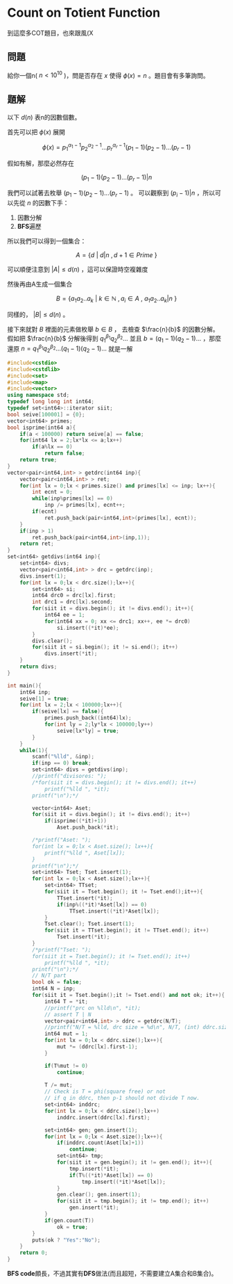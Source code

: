 # Count on Totient Function

到這麼多COT題目，也來跟風(X

## 問題

給你一個n( $n < 10^{10}$ )，問是否存在 $x$ 使得 $\phi(x)=n$ 。題目會有多筆詢問。

## 題解

以下 $d(n)$ 表n的因數個數。

首先可以把 $\phi(x)$ 展開

$$
\phi(x) = p_1^{\alpha_1-1}p_2^{\alpha_2-1}...p_r^{\alpha_r-1}(p_1-1)(p_2-1)...(p_r-1)
$$

假如有解，那麼必然存在

$$
(p_1-1)(p_2-1)...(p_r-1) | n
$$


我們可以試著去枚舉 $(p_1-1)(p_2-1)...(p_r-1)$ 。
可以觀察到 $(p_i-1)|n$ ，所以可以先從 $n$ 的因數下手：

1. 因數分解 
2. **BFS**遍歷

所以我們可以得到一個集合：

$$
A = \{ d \ | \ d|n \ , d+1 \in Prime \ \}
$$

可以順便注意到 $|A| \leq d(n)$ ，這可以保證時空複雜度

然後再由A生成一個集合

$$
B = \{ a_1a_2..a_k \ | \ k \in \mathbb{N} \ , a_i \in A \  , \ a_1a_2..a_k|n \ \}
$$

同樣的， $|B| \leq d(n)$ 。

接下來就對 $B$ 裡面的元素做枚舉 $b \in B$ ，
去檢查 $\frac{n}{b}$ 的因數分解。
假如把 $\frac{n}{b}$ 分解後得到 $q_1^{\beta_1}q_2^{\beta_2}...$ 
並且 $b=(q_1-1)(q_2-1)...$ ，那麼還原 $n=q_1^{\beta_1}q_2^{\beta_2}...(q_1-1)(q_2-1)...$ 就是一解

```c++
#include<cstdio>
#include<cstdlib>
#include<set>
#include<map>
#include<vector>
using namespace std;
typedef long long int int64;
typedef set<int64>::iterator siit;
bool seive[100001] = {0};
vector<int64> primes;
bool isprime(int64 a){
	if(a < 100000) return seive[a] == false;
	for(int64 lx = 2;lx*lx <= a;lx++)
		if(a%lx == 0)
			return false;
	return true;
}
vector<pair<int64,int> > getdrc(int64 inp){
	vector<pair<int64,int> > ret;
	for(int lx = 0;lx < primes.size() and primes[lx] <= inp; lx++){
		int ecnt = 0;
		while(inp%primes[lx] == 0)
			inp /= primes[lx], ecnt++;
		if(ecnt)
			ret.push_back(pair<int64,int>(primes[lx], ecnt));
	}
	if(inp > 1)
		ret.push_back(pair<int64,int>(inp,1));
	return ret;
}
set<int64> getdivs(int64 inp){
	set<int64> divs;
	vector<pair<int64,int> > drc = getdrc(inp);
	divs.insert(1);
	for(int lx = 0;lx < drc.size();lx++){
		set<int64> si;
		int64 drc0 = drc[lx].first;
		int drc1 = drc[lx].second;
		for(siit it = divs.begin(); it != divs.end(); it++){
			int64 ee = 1;
			for(int64 xx = 0; xx <= drc1; xx++, ee *= drc0)
				si.insert((*it)*ee);
		}
		divs.clear();
		for(siit it = si.begin(); it != si.end(); it++)
			divs.insert(*it);
	}
	return divs;
}

int main(){
	int64 inp;
	seive[1] = true;
	for(int lx = 2;lx < 100000;lx++){
		if(seive[lx] == false){
			primes.push_back((int64)lx);
			for(int ly = 2;ly*lx < 100000;ly++)
				seive[lx*ly] = true;
		}
	}
	while(1){
		scanf("%lld", &inp);
		if(inp == 0) break;
		set<int64> divs = getdivs(inp);	
		//printf("divisores: ");
		/*for(siit it = divs.begin(); it != divs.end(); it++)
			printf("%lld ", *it);
		printf("\n");*/

		vector<int64> Aset;
		for(siit it = divs.begin(); it != divs.end(); it++)
			if(isprime((*it)+1))
				Aset.push_back(*it);

		/*printf("Aset: ");
		for(int lx = 0;lx < Aset.size(); lx++){
			printf("%lld ", Aset[lx]);
		}
		printf("\n");*/
		set<int64> Tset; Tset.insert(1);
		for(int lx = 0;lx < Aset.size();lx++){
			set<int64> TTset;
			for(siit it = Tset.begin(); it != Tset.end();it++){
				TTset.insert(*it);
				if(inp%((*it)*Aset[lx]) == 0)
					TTset.insert((*it)*Aset[lx]);
			}
			Tset.clear(); Tset.insert(1);
			for(siit it = TTset.begin(); it != TTset.end(); it++)
				Tset.insert(*it);
		}
		/*printf("Tset: ");
		for(siit it = Tset.begin(); it != Tset.end(); it++)
			printf("%lld ", *it);
		printf("\n");*/
		// N/T part
		bool ok = false;
		int64 N = inp;
		for(siit it = Tset.begin();it != Tset.end() and not ok; it++){
			int64 T = *it;
			//printf("prc on %lld\n", *it);
			// assert T | N
			vector<pair<int64,int> > ddrc = getdrc(N/T);
			//printf("N/T = %lld, drc size = %d\n", N/T, (int) ddrc.size());
			int64 mut = 1;
			for(int lx = 0;lx < ddrc.size();lx++){
				mut *= (ddrc[lx].first-1);
			}

			if(T%mut != 0)
				continue;
			
			T /= mut;
			// Check is T = phi(square free) or not
			// if q in ddrc, then p-1 should not divide T now.
			set<int64> inddrc;
			for(int lx = 0;lx < ddrc.size();lx++)
				inddrc.insert(ddrc[lx].first);

			set<int64> gen; gen.insert(1);
			for(int lx = 0;lx < Aset.size();lx++){
				if(inddrc.count(Aset[lx]+1))
					continue;
				set<int64> tmp;
				for(siit it = gen.begin(); it != gen.end(); it++){
					tmp.insert(*it);
					if(T%((*it)*Aset[lx]) == 0)
						tmp.insert((*it)*Aset[lx]);
				}
				gen.clear(); gen.insert(1);
				for(siit it = tmp.begin(); it != tmp.end(); it++)
					gen.insert(*it);
			}
			if(gen.count(T))
				ok = true;
		}
		puts(ok ? "Yes":"No");
	}
	return 0;
}
```

**BFS code**頗長，不過其實有**DFS**做法(而且超短，不需要建立A集合和B集合)。